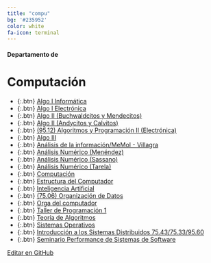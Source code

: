 ```yaml
---
title: "compu"
bg: '#235952'
color: white
fa-icon: terminal
---
```

#### Departamento de
# Computación

<!---
No poner los links de t.joinchat directamente,
>>>> NO USAR https://www.protectyourlinks.com/ <<<<
En lugar de https://t.me/joinchat/SaraSasasa-sa poner j/SaraSasasa-sa
-->

*  {:.btn} [Algo I Informática](j/A70cpFXTfQPaiUO5vsSJMQ)
*  {:.btn} [Algo I Electrónica](j/A70cpFfEMyrH_e1VSbbOmw)
*  {:.btn} [Algo II (Buchwaldcitos y Mendecitos)](j/A70cpEvxdpjEQgXUgTBgiw)
*  {:.btn} [Algo II (Andycitos y Calvitos)](j/A70cpFZAOK3JO-Wpsge1bg)
*  {:.btn} [(95.12) Algoritmos y Programación II (Electrónica)](j/IQ4_wR0aRJ8jWNMcBsr3Nw)
*  {:.btn} [Algo III](j/A70cpEWebHL3AD1l_SuIng)
*  {:.btn} [Análisis de la información/MeMoI - Villagra](j/FP2kuxhIGun-bf1yE6IZOQ)
*  {:.btn} [Análisis Numérico (Menéndez)](j/Y23MNurE-8lhNDhh)
*  {:.btn} [Análisis Numérico (Sassano)](j/NP4F9BwODH46vrDH3gAnwQ)
*  {:.btn} [Análisis Numérico (Tarela)](j/+nVQ4YN61WVo3ODQx)
*  {:.btn} [Computación](j/A70cpBejSAzul8jSGlpoOQ)
*  {:.btn} [Estructura del Computador](j/pH9SvLOlzxUzYmZh)
*  {:.btn} [Inteligencia Artificial](j/nGTXAdJC09hlZTgx)
*  {:.btn} [(75.06) Organización de Datos](j/IQ4_wRvx_n27Wf8KCJOsHQ)
*  {:.btn} [Orga del computador](j/+RWub0tbBrBypAI2v)
*  {:.btn} [Taller de Programación 1](j/A70cpBnwnhsSBnpw0QU89w)
*  {:.btn} [Teoría de Algoritmos](j/+7de-JG1NW_gxOTc5)
*  {:.btn} [Sistemas Operativos](j/+kD-0kV1oLacyYWI5)
*  {:.btn} [Introducción a los Sistemas Distribuidos 75.43/75.33/95.60](j/+hsc_ZQ5DIHM0MmEx)
*  {:.btn} [Seminario Performance de Sistemas de Software](j/+n7x0SvPtL2s4NTlh)

<span class="editongithub">
	<a href="{{site.github.repository_url}}/blob/master/{{page.path}}">
		<i class="fas fa-pen"></i> Editar en GitHub
	</a>
</span>
